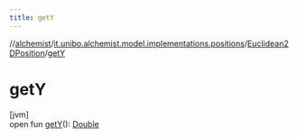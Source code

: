 ```yaml
---
title: getY
---
```

//[alchemist](../../../index.html)/[it.unibo.alchemist.model.implementations.positions](../index.html)/[Euclidean2DPosition](index.html)/[getY](get-y.html)



# getY



[jvm]\
open fun [getY](get-y.html)(): [Double](https://kotlinlang.org/api/latest/jvm/stdlib/kotlin/-double/index.html)




